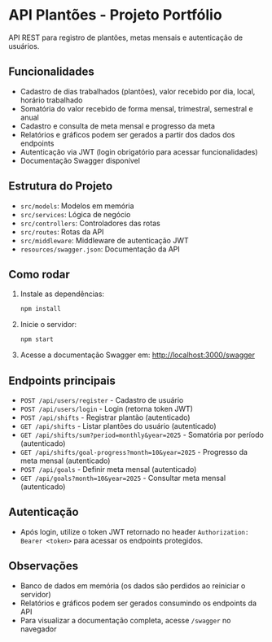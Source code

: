 # API Plantões - Projeto Portfólio

API REST para registro de plantões, metas mensais e autenticação de usuários.

## Funcionalidades
- Cadastro de dias trabalhados (plantões), valor recebido por dia, local, horário trabalhado
- Somatória do valor recebido de forma mensal, trimestral, semestral e anual
- Cadastro e consulta de meta mensal e progresso da meta
- Relatórios e gráficos podem ser gerados a partir dos dados dos endpoints
- Autenticação via JWT (login obrigatório para acessar funcionalidades)
- Documentação Swagger disponível

## Estrutura do Projeto
- `src/models`: Modelos em memória
- `src/services`: Lógica de negócio
- `src/controllers`: Controladores das rotas
- `src/routes`: Rotas da API
- `src/middleware`: Middleware de autenticação JWT
- `resources/swagger.json`: Documentação da API

## Como rodar
1. Instale as dependências:
   ```bash
   npm install
   ```
2. Inicie o servidor:
   ```bash
   npm start
   ```
3. Acesse a documentação Swagger em: [http://localhost:3000/swagger](http://localhost:3000/swagger)

## Endpoints principais
- `POST /api/users/register` - Cadastro de usuário
- `POST /api/users/login` - Login (retorna token JWT)
- `POST /api/shifts` - Registrar plantão (autenticado)
- `GET /api/shifts` - Listar plantões do usuário (autenticado)
- `GET /api/shifts/sum?period=monthly&year=2025` - Somatória por período (autenticado)
- `GET /api/shifts/goal-progress?month=10&year=2025` - Progresso da meta mensal (autenticado)
- `POST /api/goals` - Definir meta mensal (autenticado)
- `GET /api/goals?month=10&year=2025` - Consultar meta mensal (autenticado)

## Autenticação
- Após login, utilize o token JWT retornado no header `Authorization: Bearer <token>` para acessar os endpoints protegidos.

## Observações
- Banco de dados em memória (os dados são perdidos ao reiniciar o servidor)
- Relatórios e gráficos podem ser gerados consumindo os endpoints da API
- Para visualizar a documentação completa, acesse `/swagger` no navegador
